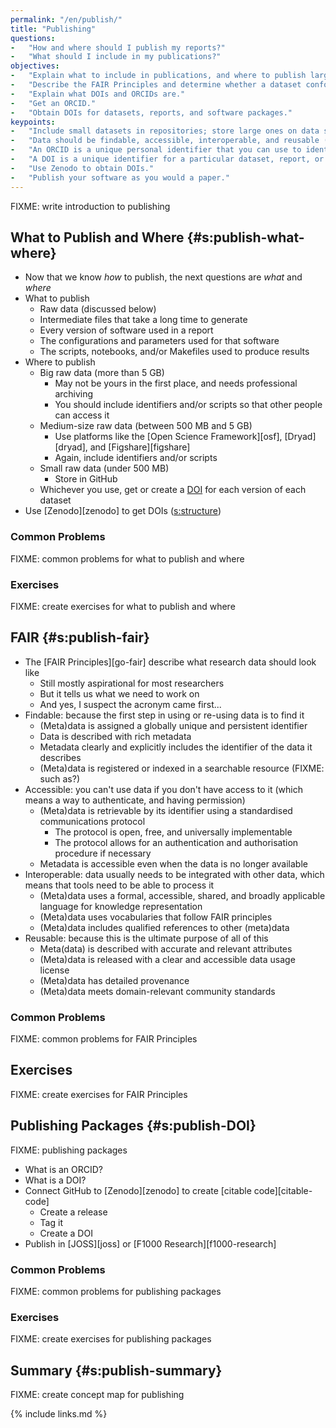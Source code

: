 ```yaml
---
permalink: "/en/publish/"
title: "Publishing"
questions:
-   "How and where should I publish my reports?"
-   "What should I include in my publications?"
objectives:
-   "Explain what to include in publications, and where to publish large, medium, and small datasets."
-   "Describe the FAIR Principles and determine whether a dataset conforms to them."
-   "Explain what DOIs and ORCIDs are."
-   "Get an ORCID."
-   "Obtain DOIs for datasets, reports, and software packages."
keypoints:
-   "Include small datasets in repositories; store large ones on data sharing sites, and include metadata in the repository to locate them."
-   "Data should be findable, accessible, interoperable, and reusable (FAIR)."
-   "An ORCID is a unique personal identifier that you can use to identify your work."
-   "A DOI is a unique identifier for a particular dataset, report, or software release."
-   "Use Zenodo to obtain DOIs."
-   "Publish your software as you would a paper."
---
```


FIXME: write introduction to publishing

## What to Publish and Where {#s:publish-what-where}

-   Now that we know *how* to publish, the next questions are *what* and *where*
-   What to publish
    -   Raw data (discussed below)
    -   Intermediate files that take a long time to generate
    -   Every version of software used in a report
    -   The configurations and parameters used for that software
    -   The scripts, notebooks, and/or Makefiles used to produce results
-   Where to publish
    -   Big raw data (more than 5 GB)
        -   May not be yours in the first place, and needs professional archiving
        -   You should include identifiers and/or scripts so that other people can access it
    -   Medium-size raw data (between 500 MB and 5 GB)
        -   Use platforms like the [Open Science Framework][osf], [Dryad][dryad], and [Figshare][figshare]
        -   Again, include identifiers and/or scripts
    -   Small raw data (under 500 MB)
        -   Store in GitHub
    -   Whichever you use, get or create a [DOI](#g:doi) for each version of each dataset
-   Use [Zenodo][zenodo] to get DOIs ([s:structure](#CHAPTER))

### Common Problems

FIXME: common problems for what to publish and where

### Exercises

FIXME: create exercises for what to publish and where

## FAIR {#s:publish-fair}

-   The [FAIR Principles][go-fair] describe what research data should look like
    -   Still mostly aspirational for most researchers
    -   But it tells us what we need to work on
    -   And yes, I suspect the acronym came first...
-   Findable: because the first step in using or re-using data is to find it
    -   (Meta)data is assigned a globally unique and persistent identifier
    -   Data is described with rich metadata
    -   Metadata clearly and explicitly includes the identifier of the data it describes
    -   (Meta)data is registered or indexed in a searchable resource (FIXME: such as?)
-   Accessible: you can't use data if you don't have access to it (which means a way to authenticate, and having permission)
    -   (Meta)data is retrievable by its identifier using a standardised communications protocol
        -   The protocol is open, free, and universally implementable
        -   The protocol allows for an authentication and authorisation procedure if necessary
    -   Metadata is accessible even when the data is no longer available
-   Interoperable: data usually needs to be integrated with other data, which means that tools need to be able to process it
    -   (Meta)data uses a formal, accessible, shared, and broadly applicable language for knowledge representation
    -   (Meta)data uses vocabularies that follow FAIR principles
    -   (Meta)data includes qualified references to other (meta)data
-   Reusable: because this is the ultimate purpose of all of this
    -   Meta(data) is described with accurate and relevant attributes
    -   (Meta)data is released with a clear and accessible data usage license
    -   (Meta)data has detailed provenance
    -   (Meta)data meets domain-relevant community standards

### Common Problems

FIXME: common problems for FAIR Principles

## Exercises

FIXME: create exercises for FAIR Principles

## Publishing Packages {#s:publish-DOI}

FIXME: publishing packages
-   What is an ORCID?
-   What is a DOI?
-   Connect GitHub to [Zenodo][zenodo] to create [citable code][citable-code]
    -   Create a release
    -   Tag it
    -   Create a DOI
-   Publish in [JOSS][joss] or [F1000 Research][f1000-research]

### Common Problems

FIXME: common problems for publishing packages

### Exercises

FIXME: create exercises for publishing packages

## Summary {#s:publish-summary}

FIXME: create concept map for publishing

{% include links.md %}
